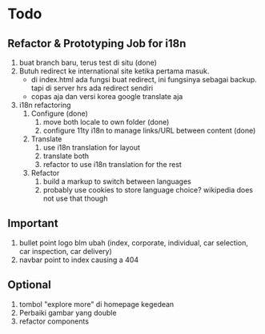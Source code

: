 # Todo

## Refactor & Prototyping Job for i18n
1. buat branch baru, terus test di situ (done)
2. Butuh redirect ke international site ketika pertama masuk. 
    - di index.html ada fungsi buat redirect, ini fungsinya sebagai backup. tapi di server hrs ada redirect sendiri
    - copas aja dan versi korea google translate aja
3. i18n refactoring
    1. Configure (done)
        1. move both locale to own folder (done)
        2. configure 11ty i18n to manage links/URL between content (done)
    2. Translate
        1. use i18n translation for layout
        2. translate both
        3. refactor to use i18n translation for the rest
    3. Refactor
        1. build a markup to switch between languages
        2. probably use cookies to store language choice? wikipedia does not use that though 

## Important
1. bullet point logo blm ubah (index, corporate, individual, car selection, car inspection, car delivery)
2. navbar point to index causing a 404

## Optional
1. tombol "explore more" di homepage kegedean
2. Perbaiki gambar yang double
3. refactor components

